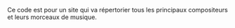 Ce code est pour un site qui va répertorier tous les principaux compositeurs et leurs morceaux de musique.
